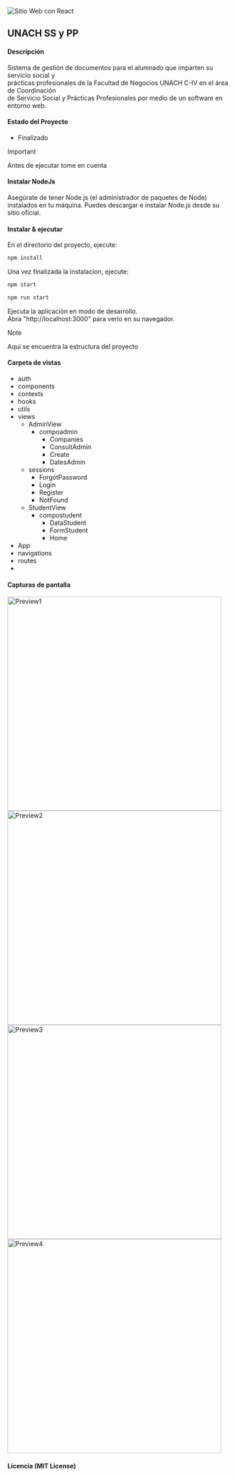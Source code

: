 ![Sitio Web con React](https://github.com/OyasumiiAlex/unach-sspp/assets/44487342/7c6b49b0-a4ed-4957-ae53-a12012920034)

##  UNACH SS y PP

#### Descripción
<p> Sistema de gestión de documentos para el alumnado que imparten su servicio social y <br>
prácticas profesionales de la Facultad de Negocios UNACH C-IV en el área de Coordinación <br>
de Servicio Social y Prácticas Profesionales por medio de un software en entorno web.</p>

#### Estado del Proyecto
+ Finalizado 

> [!IMPORTANT]
> Antes de ejecutar tome en cuenta

#### Instalar NodeJs
<p>Asegúrate de tener Node.js (el administrador de paquetes de Node) instalados en tu máquina. Puedes descargar e instalar Node.js desde su sitio oficial.</p>

#### Instalar & ejecutar
<p> En el directorio del proyecto, ejecute: </p>

```bash
npm install
```

<p>Una vez finalizada la instalacion, ejecute: </p></p>

```bash
npm start
```
```bash
npm run start
```

<p>Ejecuta la aplicación en modo de desarrollo. <br>
Abra "http://localhost:3000" para verlo en su navegador. </p>

> [!NOTE]
> Aqui se encuentra la estructura del proyecto

#### Carpeta de vistas
                
+ auth
+ components
+ contexts
+ hooks
+ utils
+ views
    + AdminView
        + compoadmin
            + Companies
            + ConsultAdmin
            + Create
            + DatesAdmin
    + sessions
        + ForgotPassword
        + Login
        + Register
        + NotFound
    + StudentView
        + compostudent
            + DataStudent
            + FormStudent
            + Home
+ App
+ navigations
+ routes
+ 
#### Capturas de pantalla
<img width="480" alt="Preview1" src="https://github.com/OyasumiiAlex/unach-sspp/assets/44487342/b1e4d6aa-fbe2-418f-9c75-d032f9fb9da6">
<img width="480" alt="Preview2" src="https://github.com/OyasumiiAlex/unach-sspp/assets/44487342/a6d7b9b3-2da1-419c-b145-2529d4952017">
<img width="480" alt="Preview3" src="https://github.com/OyasumiiAlex/unach-sspp/assets/44487342/6f6c9771-4480-4874-9524-a7eb0ba68ccc">
<img width="480" alt="Preview4" src="https://github.com/OyasumiiAlex/unach-sspp/assets/44487342/8516e645-16ec-4f47-8b7b-7fa1ff2982c3">



#### Licencia (MIT License)
